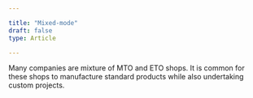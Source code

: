 ```yaml
---

title: "Mixed-mode"
draft: false
type: Article

---
```


Many companies are mixture of MTO and ETO shops. It is common for these shops to manufacture standard products while also undertaking custom projects.

​